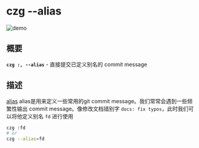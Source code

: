 # czg --alias

![demo](https://user-images.githubusercontent.com/40693636/176847992-23cbc56c-5487-4679-a84a-b4fe38a32b34.gif)

## 概要

**`czg :, --alias`** - 直接提交已定义别名的 commit message

## 描述

[alias](/config/engineer.html#alias) alias是用来定义一些常用的git commit message。我们常常会遇到一些频繁性输出 commit message。像修改文档错别字 `docs: fix typos`，此时我们可以将他定义别名 `fd` 进行使用

```sh
czg :fd
# or
czg --alias=fd
```
